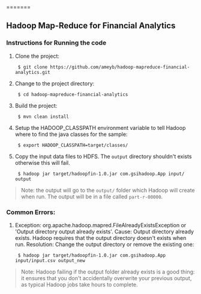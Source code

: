 =======
## Hadoop Map-Reduce for Financial Analytics

### Instructions for Running the code
1. Clone the project:

	    $ git clone https://github.com/ameyb/hadoop-mapreduce-financial-analytics.git
	
2. Change to the project directory:

	    $ cd hadoop-mapreduce-financial-analytics

3. Build the project:

	    $ mvn clean install

4. Setup the HADOOP_CLASSPATH environment variable to tell Hadoop where to find the java classes for the sample:

	    $ export HADOOP_CLASSPATH=target/classes/

5. Copy the input data files to HDFS. The `output` directory shouldn't exists otherwise this will fail.

        $ hadoop jar target/hadoopfin-1.0.jar com.gsihadoop.App input/ output

> Note: the output will go to the `output/` folder which Hadoop will create when run. The output will be in a file called `part-r-00000`.

### Common Errors:
1. Exception: org.apache.hadoop.mapred.FileAlreadyExistsException or 'Output directory output already exists'. 
Cause: Output directory already exists. Hadoop requires that the output directory doesn't exists when run. 
Resolution: Change the output directory or remove the existing one:

        $ hadoop jar target/hadoopfin-1.0.jar com.gsihadoop.App input/input.csv output_new 

> Note: Hadoop failing if the output folder already exists is a good thing: it ensures that you don't accidentally overwrite your previous output, as typical Hadoop jobs take hours to complete.


